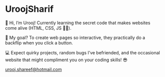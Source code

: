 # UroojSharif
👋 Hi, I’m Urooj! Currently learning the secret code that makes websites come alive (HTML, CSS, JS 🧙‍♂️). 

🚀 My goal? To create web pages so interactive, they practically do a backflip when you click a button. 

💻 Expect quirky projects, random bugs I’ve befriended, and the occasional website that might compliment you on your coding skills! 😎

urooj.shareef@hotmail.com


